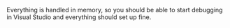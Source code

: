 Everything is handled in memory, so you should be able to start debugging in Visual Studio and everything should set up fine.